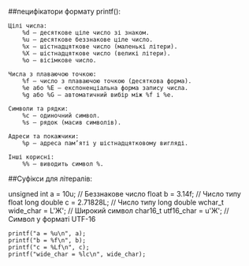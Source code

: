 ##пецифікатори формату printf():

    Цілі числа:
        %d — десяткове ціле число зі знаком.
        %u — десяткове беззнакове ціле число.
        %x — шістнадцяткове число (маленькі літери).
        %X — шістнадцяткове число (великі літери).
        %o — вісімкове число.

    Числа з плаваючою точкою:
        %f — число з плаваючою точкою (десяткова форма).
        %e або %E — експоненціальна форма запису числа.
        %g або %G — автоматичний вибір між %f і %e.

    Символи та рядки:
        %c — одиночний символ.
        %s — рядок (масив символів).

    Адреси та покажчики:
        %p — адреса пам’яті у шістнадцятковому вигляді.

    Інші корисні:
        %% — виводить символ %.

##Суфікси для літералів:

 unsigned int a = 10u;        // Беззнакове число
    float b = 3.14f;             // Число типу float
    long double c = 2.71828L;    // Число типу long double
    wchar_t wide_char = L'Ж';    // Широкий символ
    char16_t utf16_char = u'Ж';  // Символ у форматі UTF-16

    printf("a = %u\n", a);
    printf("b = %f\n", b);
    printf("c = %Lf\n", c);
    printf("wide_char = %lc\n", wide_char);
